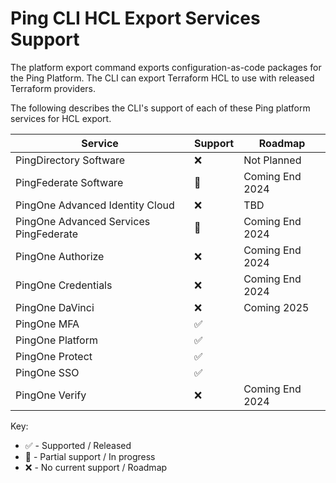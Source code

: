 # Ping CLI HCL Export Services Support

The platform export command exports configuration-as-code packages for the Ping Platform. The CLI can export
Terraform HCL to use with released Terraform providers.

The following describes the CLI's support of each of these Ping platform services for HCL export.

| Service             | Support | Roadmap |
| ------------------- | ---- | ------- |
| PingDirectory Software | :x: | Not Planned |
| PingFederate Software | :large_orange_diamond: | Coming End 2024 |
| PingOne Advanced Identity Cloud | :x: | TBD |
| PingOne Advanced Services PingFederate | :large_orange_diamond: | Coming End 2024 |
| PingOne Authorize   | :x: | Coming End 2024 |
| PingOne Credentials | :x: | Coming End 2024 |
| PingOne DaVinci     | :x: | Coming 2025 |
| PingOne MFA         | :white_check_mark: |  |
| PingOne Platform    | :white_check_mark: |  |
| PingOne Protect     | :white_check_mark: |  |
| PingOne SSO         | :white_check_mark: |  |
| PingOne Verify      | :x: | Coming End 2024 |

Key:
* :white_check_mark: - Supported / Released
* :large_orange_diamond: - Partial support / In progress
* :x: - No current support / Roadmap